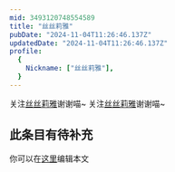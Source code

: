 ```yaml
---
mid: 3493120748554589
title: "丝丝莉雅"
pubDate: "2024-11-04T11:26:46.137Z"
updatedDate: "2024-11-04T11:26:46.137Z"
profile:
  {
    Nickname: ["丝丝莉雅"],
  }
---
```


关注[丝丝莉雅](https://space.bilibili.com/3493120748554589)谢谢喵~ 关注[丝丝莉雅](https://space.bilibili.com/3493120748554589)谢谢喵~

## 此条目有待补充
你可以在[这里](https://github.com/Yuhanawa/VTuber.ICU/edit/master/src/content/v/丝丝莉雅/index.md)编辑本文
